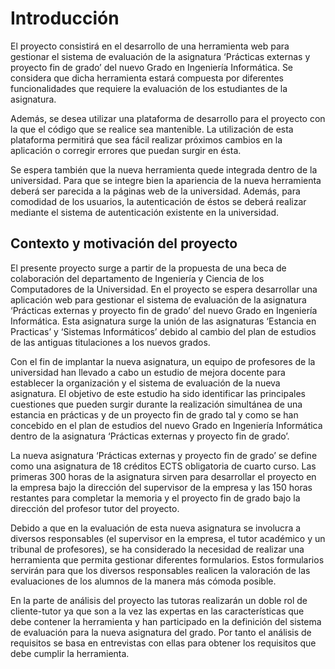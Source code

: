 # Introducción #

El proyecto consistirá en el desarrollo de una herramienta web para gestionar el sistema de
evaluación de la asignatura ‘Prácticas externas y proyecto fin de grado’ del
nuevo Grado en Ingeniería Informática. Se considera que dicha herramienta
estará compuesta por diferentes funcionalidades que requiere la evaluación de
los estudiantes de la asignatura.

Además, se desea utilizar una plataforma de desarrollo para el proyecto con
la que el código que se realice sea mantenible. La
utilización de esta plataforma permitirá que sea fácil realizar próximos cambios
en la aplicación o corregir errores que puedan surgir en ésta.

Se espera también que la nueva herramienta quede integrada dentro de la universidad.
Para que se integre bien la apariencia de la nueva herramienta deberá ser parecida
a la páginas web de la universidad. Además, para comodidad de los usuarios, la 
autenticación de éstos se deberá realizar mediante el sistema de autenticación
existente en la universidad. 

## Contexto y motivación del proyecto ##

El presente proyecto surge a partir de la propuesta de una beca de colaboración
del departamento de Ingeniería y Ciencia de los Computadores de la
Universidad. En el proyecto se espera desarrollar una aplicación web para
gestionar el sistema de evaluación de la asignatura ‘Prácticas externas y
proyecto fin de grado’ del nuevo Grado en Ingeniería Informática. Esta
asignatura surge la unión de las asignaturas ‘Estancia en Practicas’ y ‘Sistemas
Informáticos’ debido al cambio del plan de estudios de las antiguas titulaciones
a los nuevos grados.

Con el fin de implantar la nueva asignatura, un equipo de profesores de la
universidad han llevado a cabo un estudio de mejora docente para establecer la
organización y el sistema de evaluación de la nueva asignatura. El objetivo de
este estudio ha sido identificar las principales cuestiones que pueden
surgir durante la realización simultánea de una estancia en prácticas y de un
proyecto fin de grado tal y como se han concebido en el plan de estudios del
nuevo Grado en Ingeniería Informática dentro de la asignatura ‘Prácticas externas
y proyecto fin de grado’.

La nueva asignatura ‘Prácticas externas y proyecto fin de grado’ se define
como una asignatura de 18 créditos ECTS obligatoria de cuarto curso. Las
primeras 300 horas de la asignatura sirven para desarrollar el proyecto en la
empresa bajo la dirección del supervisor de la empresa y las 150 horas restantes
para completar la memoria y el proyecto fin de grado bajo la dirección del profesor
tutor del proyecto.

Debido a que en la evaluación de esta nueva asignatura se involucra a diversos
responsables (el supervisor en la empresa, el tutor académico y un tribunal de
profesores), se ha considerado la necesidad de realizar una herramienta
que permita gestionar diferentes formularios. Estos formularios servirán para que
los diversos responsables realicen la valoración de las evaluaciones de los
alumnos de la manera más cómoda posible.

En la parte de análisis del proyecto las tutoras realizarán un doble rol de cliente-tutor ya que
son a la vez las expertas en las características que debe contener la herramienta
y han participado en la definición del sistema de
evaluación para la nueva asignatura del grado. Por tanto el análisis de requisitos
se basa en entrevistas con ellas para obtener los requisitos que debe cumplir la
herramienta.

